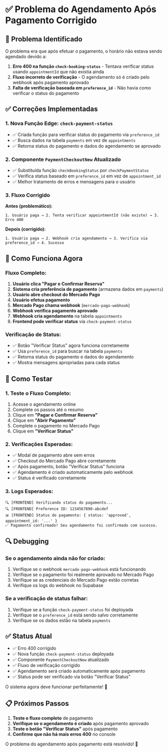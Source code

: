 # ✅ Problema do Agendamento Após Pagamento Corrigido

## 🔧 Problema Identificado

O problema era que após efetuar o pagamento, o horário não estava sendo agendado devido a:

1. **Erro 400 na função `check-booking-status`** - Tentava verificar status usando `appointmentId` que não existia ainda
2. **Fluxo incorreto de verificação** - O agendamento só é criado pelo webhook após pagamento aprovado
3. **Falta de verificação baseada em `preference_id`** - Não havia como verificar o status do pagamento

## ✅ Correções Implementadas

### **1. Nova Função Edge: `check-payment-status`**
- ✅ Criada função para verificar status do pagamento via `preference_id`
- ✅ Busca dados na tabela `payments` em vez de `appointments`
- ✅ Retorna status do pagamento e dados do agendamento se aprovado

### **2. Componente `PaymentCheckoutNew` Atualizado**
- ✅ Substituída função `checkBookingStatus` por `checkPaymentStatus`
- ✅ Verifica status baseado em `preference_id` em vez de `appointment_id`
- ✅ Melhor tratamento de erros e mensagens para o usuário

### **3. Fluxo Corrigido**
**Antes (problemático):**
```
1. Usuário paga → 2. Tenta verificar appointmentId (não existe) → 3. Erro 400
```

**Depois (corrigido):**
```
1. Usuário paga → 2. Webhook cria agendamento → 3. Verifica via preference_id → 4. Sucesso
```

## 🚀 Como Funciona Agora

### **Fluxo Completo:**
1. **Usuário clica "Pagar e Confirmar Reserva"**
2. **Sistema cria preferência de pagamento** (armazena dados em `payments`)
3. **Usuário abre checkout do Mercado Pago**
4. **Usuário efetua pagamento**
5. **Mercado Pago chama webhook** (`mercado-pago-webhook`)
6. **Webhook verifica pagamento aprovado**
7. **Webhook cria agendamento** na tabela `appointments`
8. **Frontend pode verificar status** via `check-payment-status`

### **Verificação de Status:**
- ✅ Botão "Verificar Status" agora funciona corretamente
- ✅ Usa `preference_id` para buscar na tabela `payments`
- ✅ Retorna status do pagamento e dados do agendamento
- ✅ Mostra mensagens apropriadas para cada status

## 🧪 Como Testar

### **1. Teste o Fluxo Completo:**
1. Acesse o agendamento online
2. Complete os passos até o resumo
3. Clique em **"Pagar e Confirmar Reserva"**
4. Clique em **"Abrir Pagamento"**
5. Complete o pagamento no Mercado Pago
6. Clique em **"Verificar Status"**

### **2. Verificações Esperadas:**
- ✅ Modal de pagamento abre sem erros
- ✅ Checkout do Mercado Pago abre corretamente
- ✅ Após pagamento, botão "Verificar Status" funciona
- ✅ Agendamento é criado automaticamente pelo webhook
- ✅ Status é verificado corretamente

### **3. Logs Esperados:**
```
🔍 [FRONTEND] Verificando status do pagamento...
🔍 [FRONTEND] Preference ID: 1234567890-abcdef
📊 [FRONTEND] Status do pagamento: { status: 'approved', appointment_id: '...' }
✅ Pagamento confirmado! Seu agendamento foi confirmado com sucesso.
```

## 🔍 Debugging

### **Se o agendamento ainda não for criado:**
1. Verifique se o webhook `mercado-pago-webhook` está funcionando
2. Verifique se o pagamento foi realmente aprovado no Mercado Pago
3. Verifique se as credenciais do Mercado Pago estão corretas
4. Verifique os logs do webhook no Supabase

### **Se a verificação de status falhar:**
1. Verifique se a função `check-payment-status` foi deployada
2. Verifique se o `preference_id` está sendo salvo corretamente
3. Verifique se os dados estão na tabela `payments`

## ✅ Status Atual

- ✅ Erro 400 corrigido
- ✅ Nova função `check-payment-status` deployada
- ✅ Componente `PaymentCheckoutNew` atualizado
- ✅ Fluxo de verificação corrigido
- ✅ Agendamento será criado automaticamente após pagamento
- ✅ Status pode ser verificado via botão "Verificar Status"

O sistema agora deve funcionar perfeitamente! 🎉

## 📋 Próximos Passos

1. **Teste o fluxo completo** de pagamento
2. **Verifique se o agendamento é criado** após pagamento aprovado
3. **Teste o botão "Verificar Status"** após pagamento
4. **Confirme que não há mais erros 400** no console

O problema do agendamento após pagamento está resolvido! 🚀

